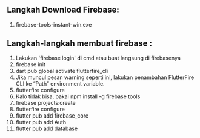 ## Langkah Download Firebase:
1.  firebase-tools-instant-win.exe 

## Langkah-langkah membuat firebase :
1. Lakukan 'firebase login' di cmd atau buat langsung di firebasenya
2. firebase init
3. dart pub global activate flutterfire_cli
4. Jika muncul pesan warning seperti ini, lakukan penambahan FlutterFire CLI ke “Path” environment variable.
5. flutterfire configure
6. Kalo tidak bisa, pakai npm install -g firebase tools
7. firebase projects:create
8. flutterfire configure
9. flutter pub add firebase_core
10. flutter pub add Auth
11. flutter pub add database
